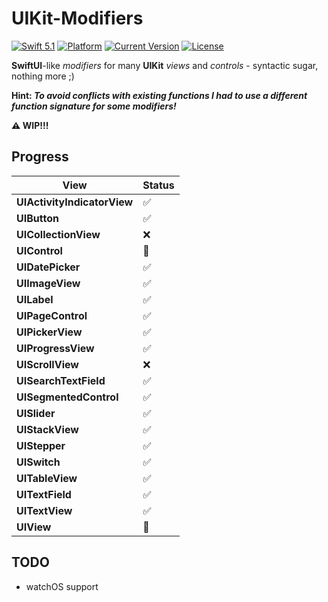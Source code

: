 # UIKit-Modifiers

[![Swift 5.1](https://img.shields.io/badge/swift5.1-compatible-green.svg?longCache=true&style=flat-square)](https://developer.apple.com/swift)
[![Platform](https://img.shields.io/badge/platform-iOS%20%7C%20macOS%20%7C%20tvOS-lightgrey.svg?longCache=true&style=flat-square)](https://www.apple.com)
[![Current Version](https://img.shields.io/github/v/tag/crelies/UIKit-Modifiers?longCache=true&style=flat-square)](https://github.com/crelies/UIKit-Modifiers)
[![License](https://img.shields.io/badge/license-MIT-lightgrey.svg?longCache=true&style=flat-square)](https://en.wikipedia.org/wiki/MIT_License)

**SwiftUI**-like *modifiers* for many **UIKit** *views* and *controls* - syntactic sugar, nothing more ;)

**Hint: *To avoid conflicts with existing functions I had to use a different function signature for some modifiers!***

**⚠️ WIP!!!**

## Progress

| **View**                    | **Status** |
| --------------------------- | ---------- |
| **UIActivityIndicatorView** | ✅          |
| **UIButton**                | ✅          |
| **UICollectionView**        | ❌          |
| **UIControl**               | 🚧          |
| **UIDatePicker**            | ✅          |
| **UIImageView**             | ✅          |
| **UILabel**                 | ✅          |
| **UIPageControl**           | ✅          |
| **UIPickerView**            | ✅          |
| **UIProgressView**          | ✅          |
| **UIScrollView**            | ❌          |
| **UISearchTextField**       | ✅          |
| **UISegmentedControl**      | ✅          |
| **UISlider**                | ✅          |
| **UIStackView**             | ✅          |
| **UIStepper**               | ✅          |
| **UISwitch**                | ✅          |
| **UITableView**             | ✅          |
| **UITextField**             | ✅          |
| **UITextView**              | ✅          |
| **UIView**                  | 🚧          |

## TODO

- watchOS support
